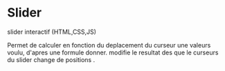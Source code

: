 # Slider
slider interactif (HTML,CSS,JS)

Permet de calculer en fonction du deplacement du curseur une valeurs voulu, d'apres une formule donner.
modifie le resultat des que le curseurs du slider change de positions .

